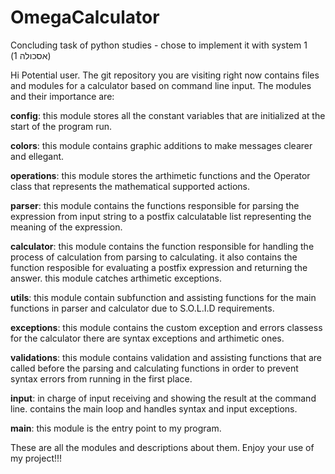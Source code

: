 # OmegaCalculator
Concluding task of python studies - chose to implement it with system 1 (אסכולה 1)

Hi Potential user.
The git repository you are visiting right now contains files and modules for a calculator based on command line input.
The modules and their importance are:

**config**: this module stores all the constant variables that are initialized at the start of the program run.

**colors**: this module contains graphic additions to make messages clearer and ellegant.

**operations**: this module stores the arthimetic functions and the Operator class that represents the mathematical supported actions.

**parser**: this module contains the functions responsible for parsing the expression from input string to a 
postfix calculatable list representing the meaning of the expression.

**calculator**: this module contains the function responsible for handling the process of calculation from parsing to calculating. 
it also contains the function resposible for evaluating a postfix expression and returning the answer.
this module catches arthimetic exceptions.

**utils**: this module contain subfunction and assisting functions for the main functions in parser and calculator 
due to S.O.L.I.D requirements.

**exceptions**: this module contains the custom exception and errors classess for the calculator there are syntax exceptions 
and arthimetic ones.

**validations**: this module contains validation and assisting functions that are called before the parsing and calculating functions in order to prevent syntax errors from running in the first place.

**input**: in charge of input receiving and showing the result at the command line.
contains the main loop and handles syntax and input exceptions.
 
**main**: this module is the entry point to my program.

These are all the modules and descriptions about them.
Enjoy your use of my project!!!
